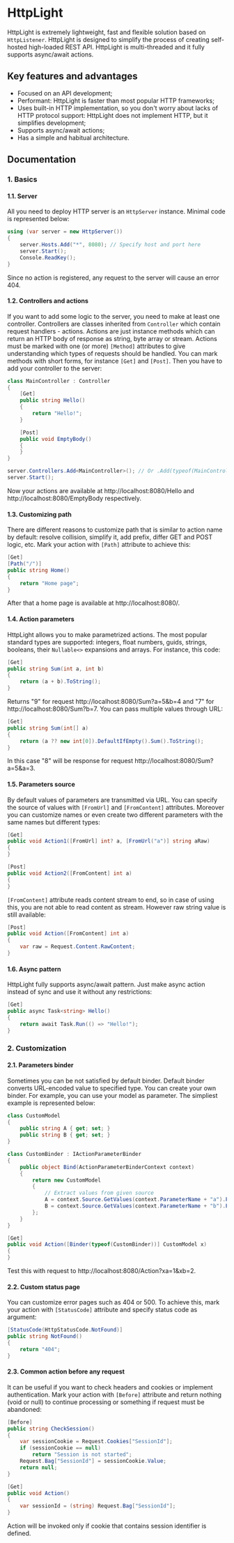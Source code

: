 # HttpLight

HttpLight is extremely lightweight, fast and flexible solution based on `HttpListener`. 
HttpLight is designed to simplify the process of creating self-hosted high-loaded REST API. HttpLight is multi-threaded and it fully supports async/await actions.

## Key features and advantages

* Focused on an API development;
* Performant: HttpLight is faster than most popular HTTP frameworks;
* Uses built-in HTTP implementation, so you don't worry about lacks of HTTP protocol support: HttpLight does not implement HTTP, but it simplifies development;
* Supports async/await actions;
* Has a simple and habitual architecture.

## Documentation

### 1. Basics

#### 1.1. Server

All you need to deploy HTTP server is an `HttpServer` instance. Minimal code is represented below:

```c#
using (var server = new HttpServer())
{
    server.Hosts.Add("*", 8080); // Specify host and port here
    server.Start();
    Console.ReadKey();
}
```
Since no action is registered, any request to the server will cause an error 404.

#### 1.2. Controllers and actions

If you want to add some logic to the server, you need to make at least one controller. Controllers are classes inherited from `Controller` which contain request handlers - actions. Actions are just instance methods which can return an HTTP body of response as string, byte array or stream. Actions must be marked with one (or more) `[Method]` attributes to give understanding which types of requests should be handled. You can mark methods with short forms, for instance `[Get]` and `[Post]`. Then you have to add your controller to the server:
```c#
class MainController : Controller
{
    [Get]
    public string Hello()
    {
        return "Hello!";
    }

    [Post]
    public void EmptyBody()
    {
    }
}

server.Controllers.Add<MainController>(); // Or .Add(typeof(MainController))
server.Start();
```
Now your actions are available at http://localhost:8080/Hello and http://localhost:8080/EmptyBody respectively.

#### 1.3. Customizing path

There are different reasons to customize path that is similar to action name by default: resolve collision, simplify it, add prefix, differ GET and POST logic, etc. Mark your action with `[Path]` attribute to achieve this:
```c#
[Get]
[Path("/")]
public string Home()
{
    return "Home page";
}
```
After that a home page is available at http://localhost:8080/.

#### 1.4. Action parameters

HttpLight allows you to make parametrized actions. The most popular standard types are supported: integers, float numbers, guids, strings, booleans, their `Nullable<>` expansions and arrays. For instance, this code:
```c#
[Get]
public string Sum(int a, int b)
{
    return (a + b).ToString();
}
```
Returns "9" for request http://localhost:8080/Sum?a=5&b=4 and "7" for http://localhost:8080/Sum?b=7. You can pass multiple values through URL:
```c#
[Get]
public string Sum(int[] a)
{
    return (a ?? new int[0]).DefaultIfEmpty().Sum().ToString();
}
```
In this case "8" will be response for request http://localhost:8080/Sum?a=5&a=3.

#### 1.5. Parameters source

By default values of parameters are transmitted via URL. You can specify the source of values with `[FromUrl]` and `[FromContent]` attributes. Moreover you can customize names or even create two different parameters with the same names but different types:
```c#
[Get]
public void Action1([FromUrl] int? a, [FromUrl("a")] string aRaw)
{
}

[Post]
public void Action2([FromContent] int a)
{
}
```
`[FromContent]` attribute reads content stream to end, so in case of using this, you are not able to read content as stream. However raw string value is still available:
```c#
[Post]
public void Action([FromContent] int a)
{
    var raw = Request.Content.RawContent;
}
```

#### 1.6. Async pattern

HttpLight fully supports async/await pattern. Just make async action instead of sync and use it without any restrictions:
```c#
[Get]
public async Task<string> Hello()
{
    return await Task.Run(() => "Hello!");
}
```

### 2. Customization

#### 2.1. Parameters binder

Sometimes you can be not satisfied by default binder. Default binder converts URL-encoded value to specified type. You can create your own binder. For example, you can use your model as parameter. The simpliest example is represented below:
```c#
class CustomModel
{
    public string A { get; set; }
    public string B { get; set; }
}

class CustomBinder : IActionParameterBinder
{
    public object Bind(ActionParameterBinderContext context)
    {
        return new CustomModel
        {
            // Extract values from given source
            A = context.Source.GetValues(context.ParameterName + "a").FirstOrDefault(),
            B = context.Source.GetValues(context.ParameterName + "b").FirstOrDefault()
        };
    }
}

[Get]
public void Action([Binder(typeof(CustomBinder))] CustomModel x)
{
}
```
Test this with request to http://localhost:8080/Action?xa=1&xb=2.

#### 2.2. Custom status page

You can customize error pages such as 404 or 500. To achieve this, mark your action with `[StatusCode]` attribute and specify status code as argument:
```c#
[StatusCode(HttpStatusCode.NotFound)]
public string NotFound()
{
    return "404";
}
```

#### 2.3. Common action before any request

It can be useful if you want to check headers and cookies or implement authentication. Mark your action with `[Before]` attribute and return nothing (void or null) to continue processing or something if request must be abandoned:
```c#
[Before]
public string CheckSession()
{
    var sessionCookie = Request.Cookies["SessionId"];
    if (sessionCookie == null)
        return "Session is not started";
    Request.Bag["SessionId"] = sessionCookie.Value;
    return null;
}

[Get]
public void Action()
{
    var sessionId = (string) Request.Bag["SessionId"];
}
```
Action will be invoked only if cookie that contains session identifier is defined.

